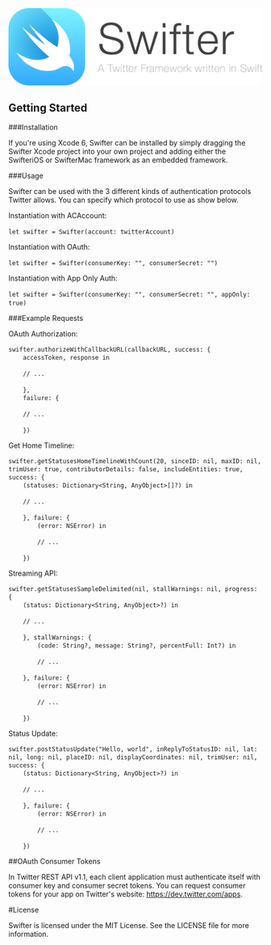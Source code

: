 <p align="center" >
  <img src="swifter_logo.png" alt="Swifter" title="Swifter" width="692">
</p>

## Getting Started

###Installation

If you're using Xcode 6, Swifter can be installed by simply dragging the Swifter Xcode project into your own project and adding either the SwifteriOS or SwifterMac framework as an embedded framework.

###Usage

Swifter can be used with the 3 different kinds of authentication protocols Twitter allows. You can specify which protocol to use as show below. 

Instantiation with ACAccount:

`let swifter = Swifter(account: twitterAccount)`

Instantiation with OAuth:

`let swifter = Swifter(consumerKey: "", consumerSecret: "")`

Instantiation with App Only Auth:

`let swifter = Swifter(consumerKey: "", consumerSecret: "", appOnly: true)`

###Example Requests

OAuth Authorization:

	swifter.authorizeWithCallbackURL(callbackURL, success: {
		accessToken, response in

		// ...

		},
		failure: {

		// ...

		})

Get Home Timeline:

	swifter.getStatusesHomeTimelineWithCount(20, sinceID: nil, maxID: nil, trimUser: true, contributorDetails: false, includeEntities: true, success: {
        (statuses: Dictionary<String, AnyObject>[]?) in

		// ...

		}, failure: {
            (error: NSError) in

            // ...

		})


Streaming API:

	swifter.getStatusesSampleDelimited(nil, stallWarnings: nil, progress: {
		(status: Dictionary<String, AnyObject>?) in

		// ...

		}, stallWarnings: {
            (code: String?, message: String?, percentFull: Int?) in

            // ...

        }, failure: {
            (error: NSError) in

            // ...

		})

Status Update:

	swifter.postStatusUpdate("Hello, world", inReplyToStatusID: nil, lat: nil, long: nil, placeID: nil, displayCoordinates: nil, trimUser: nil, success: {
		(status: Dictionary<String, AnyObject>?) in

        // ...

        }, failure: {
            (error: NSError) in

            // ...

        })

##OAuth Consumer Tokens

In Twitter REST API v1.1, each client application must authenticate itself with consumer key and consumer secret tokens. You can request consumer tokens for your app on Twitter's website: https://dev.twitter.com/apps.

#License

Swifter is licensed under the MIT License. See the LICENSE file for more information.
